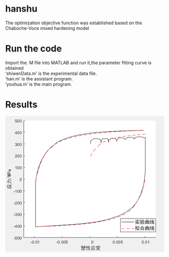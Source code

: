 # hanshu
The optimization objective function was established based on the Chaboche-Voce mixed hardening model
# Run the code
Import the. M file into MATLAB and run it,the parameter fitting curve is obtained  
‘shiwenData.m’ is the experimental data file.  
‘han.m’ is the assistant program.  
‘youhua.m’ is the main program.
# Results
![alt 属性文本](https://github.com/xiaoseizi/hanshu/blob/main/Fitting-curve.png)
